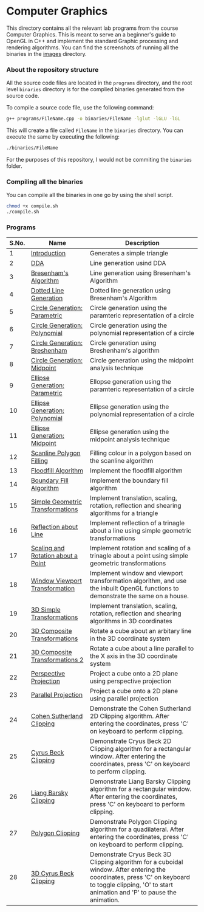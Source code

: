 # Computer Graphics

This directory contains all the relevant lab programs from the course Computer Graphics. This is meant to serve an a beginner's guide to OpenGL in C++ and implement the standard Graphic processing and rendering algorithms. You can find the screenshots of running all the binaries in the [images](./images/) directory.

### About the repository structure

All the source code files are located in the `programs` directory, and the root level `binaries` directory is for the complied binaries generated from the source code.

To compile a source code file, use the following command:

```bash
g++ programs/FileName.cpp -o binaries/FileName -lglut -lGLU -lGL
```

This will create a file called `FileName` in the `binaries` directory. You can execute the same by executing the following:

```bash
./binaries/FileName
```

For the purposes of this repository, I would not be commiting the `binaries` folder.

### Compiling all the binaries

You can compile all the binaries in one go by using the shell script.

```bash
chmod +x compile.sh
./compile.sh
```

### Programs

| S.No. | Name                                                                                    | Description                                                                                                                                                                                          |
| ----- | --------------------------------------------------------------------------------------- | ---------------------------------------------------------------------------------------------------------------------------------------------------------------------------------------------------- |
| 1     | [Introduction](./programs/01-Intro.cpp)                                                 | Generates a simple triangle                                                                                                                                                                          |
| 2     | [DDA](./programs/02-LineUsingDDA.cpp)                                                   | Line generation usind DDA                                                                                                                                                                            |
| 3     | [Bresenham's Algorithm](./programs/03-Bresenham.cpp)                                    | Line generation using Bresenham's Algorithm                                                                                                                                                          |
| 4     | [Dotted Line Generation](./programs/04-DashedLine.cpp)                                  | Dotted line generation using Bresenham's Algorithm                                                                                                                                                   |
| 5     | [Circle Generation: Parametric](./programs/05-CircleParametric.cpp)                     | Circle generation using the paramteric representation of a circle                                                                                                                                    |
| 6     | [Circle Generation: Polynomial](./programs/06-CirclePolynomial.cpp)                     | Circle generation using the polynomial representation of a circle                                                                                                                                    |
| 7     | [Circle Generation: Breshenham](./programs/07-CircleBreshenham.cpp)                     | Circle generation using Breshenham's algorithm                                                                                                                                                       |
| 8     | [Circle Generation: Midpoint](./programs/08-CircleMidpoint.cpp)                         | Circle generation using the midpoint analysis technique                                                                                                                                              |
| 9     | [Ellipse Generation: Parametric](./programs/09-EllipseParametric.cpp)                   | Ellopse generation using the paramteric representation of a circle                                                                                                                                   |
| 10    | [Ellipse Generation: Polynomial](./programs/10-EllipsePolynomial.cpp)                   | Ellipse generation using the polynomial representation of a circle                                                                                                                                   |
| 11    | [Ellipse Generation: Midpoint](./programs/11-EllipseMidpoint.cpp)                       | Ellipse generation using the midpoint analysis technique                                                                                                                                             |
| 12    | [Scanline Polygon Filling](./programs/12-ScanlinePolygon.cpp)                           | Filling colour in a polygon based on the scanline algorithm                                                                                                                                          |
| 13    | [Floodfill Algorithm](./programs/13-Floodfill.cpp)                                      | Implement the floodfill algorithm                                                                                                                                                                    |
| 14    | [Boundary Fill Algorithm](./programs/14-BoundaryFill.cpp)                               | Implement the boundary fill algorithm                                                                                                                                                                |
| 15    | [Simple Geometric Transformations](./programs/15-SimpleTransformations.cpp)             | Implement translation, scaling, rotation, reflection and shearing algorithms for a triangle                                                                                                          |
| 16    | [Reflection about Line](./programs/16-ReflectAboutLine.cpp)                             | Implement reflection of a trinagle about a line using simple geometric transformations                                                                                                               |
| 17    | [Scaling and Rotation about a Point](./programs/17-ScaleAndRotateAboutPoint%20copy.cpp) | Implement rotation and scaling of a trinagle about a point using simple geometric transformations                                                                                                    |
| 18    | [Window Viewport Transformation](./programs/18-WindowViewportTransformation.cpp)        | Implement window and viewport transformation algorithm, and use the inbuilt OpenGL functions to demonstrate the same on a house.                                                                     |
| 19    | [3D Simple Transformations](./programs/19-3DTransformations.cpp)                        | Implement translation, scaling, rotation, reflection and shearing algorithms in 3D coordinates                                                                                                       |
| 20    | [3D Composite Transformations](./programs/20-3DReflectAboutLine.cpp)                    | Rotate a cube about an arbitary line in the 3D coordinate system                                                                                                                                     |
| 21    | [3D Composite Transformations 2](./programs/21-ReflectAboutLineParallelToXAxis.cpp)     | Rotate a cube about a line parallel to the X axis in the 3D coordinate system                                                                                                                        |
| 22    | [Perspective Projection](./programs/22-PerspectiveProjection.cpp)                       | Project a cube onto a 2D plane using perspective projection                                                                                                                                          |
| 23    | [Parallel Projection](./programs/22-PerspectiveProjection.cpp)                          | Project a cube onto a 2D plane using parallel projection                                                                                                                                             |
| 24    | [Cohen Sutherland Clipping](./programs/24-CohenSutherland.cpp)                          | Demonstrate the Cohen Sutherland 2D Clipping algorithm. After entering the coordinates, press 'C' on keyboard to perform clipping.                                                                   |
| 25    | [Cyrus Beck Clipping](./programs/25-CyrusBeck.cpp)                                      | Demonstrate Cryus Beck 2D Clipping algorithm for a rectangular window. After entering the coordinates, press 'C' on keyboard to perform clipping.                                                    |
| 26    | [Liang Barsky Clipping](./programs/26-LiangBarsky.cpp)                                  | Demonstrate Liang Barsky Clipping algorithm for a rectangular window. After entering the coordinates, press 'C' on keyboard to perform clipping.                                                     |
| 27    | [Polygon Clipping](./programs/27-PolygonClipping.cpp)                                   | Demonstrate Polygon Clipping algorithm for a quadilateral. After entering the coordinates, press 'C' on keyboard to perform clipping.                                                                |
| 28    | [3D Cyrus Beck Clipping](./programs/28-3DCyrusBeck.cpp)                                 | Demonstrate Cryus Beck 3D Clipping algorithm for a cuboidal window. After entering the coordinates, press 'C' on keyboard to toggle clipping, 'O' to start animation and 'P' to pause the animation. |
